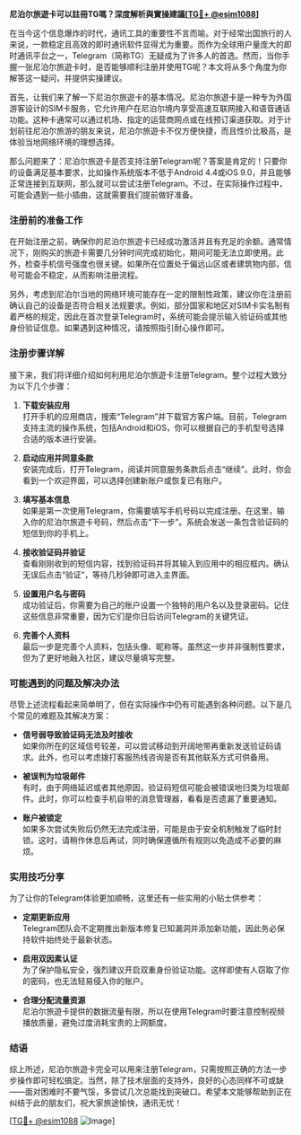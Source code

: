 **尼泊尔旅遊卡可以註冊TG嗎？深度解析與實操建議[[TG💪+ @esim1088](https://t.me/s/esim1088)]**

在当今这个信息爆炸的时代，通讯工具的重要性不言而喻。对于经常出国旅行的人来说，一款稳定且高效的即时通讯软件显得尤为重要。而作为全球用户量庞大的即时通讯平台之一，Telegram（简称TG）无疑成为了许多人的首选。然而，当你手握一张尼泊尔旅遊卡时，是否能够顺利注册并使用TG呢？本文将从多个角度为你解答这一疑问，并提供实操建议。

首先，让我们来了解一下尼泊尔旅遊卡的基本情况。尼泊尔旅遊卡是一种专为外国游客设计的SIM卡服务，它允许用户在尼泊尔境内享受高速互联网接入和语音通话功能。这种卡通常可以通过机场、指定的运营商网点或在线预订渠道获取。对于计划前往尼泊尔旅游的朋友来说，尼泊尔旅遊卡不仅方便快捷，而且性价比极高，是体验当地网络环境的理想选择。

那么问题来了：尼泊尔旅遊卡是否支持注册Telegram呢？答案是肯定的！只要你的设备满足基本要求，比如操作系统版本不低于Android 4.4或iOS 9.0，并且能够正常连接到互联网，那么就可以尝试注册Telegram。不过，在实际操作过程中，可能会遇到一些小插曲，这就需要我们提前做好准备。

### 注册前的准备工作

在开始注册之前，确保你的尼泊尔旅遊卡已经成功激活并且有充足的余额。通常情况下，刚购买的旅遊卡需要几分钟时间完成初始化，期间可能无法立即使用。此外，检查手机信号强度也很关键。如果所在位置处于偏远山区或者建筑物内部，信号可能会不稳定，从而影响注册流程。

另外，考虑到尼泊尔当地的网络环境可能存在一定的限制性政策，建议你在注册前确认自己的设备是否符合相关法规要求。例如，部分国家和地区对SIM卡实名制有着严格的规定，因此在首次登录Telegram时，系统可能会提示输入验证码或其他身份验证信息。如果遇到这种情况，请按照指引耐心操作即可。

### 注册步骤详解

接下来，我们将详细介绍如何利用尼泊尔旅遊卡注册Telegram。整个过程大致分为以下几个步骤：

1. **下载安装应用**  
   打开手机的应用商店，搜索“Telegram”并下载官方客户端。目前，Telegram支持主流的操作系统，包括Android和iOS，你可以根据自己的手机型号选择合适的版本进行安装。

2. **启动应用并同意条款**  
   安装完成后，打开Telegram，阅读并同意服务条款后点击“继续”。此时，你会看到一个欢迎界面，可以选择创建新账户或恢复已有账户。

3. **填写基本信息**  
   如果是第一次使用Telegram，你需要填写手机号码以完成注册。在这里，输入你的尼泊尔旅遊卡号码，然后点击“下一步”。系统会发送一条包含验证码的短信到你的手机上。

4. **接收验证码并验证**  
   查看刚刚收到的短信内容，找到验证码并将其输入到应用中的相应框内。确认无误后点击“验证”，等待几秒钟即可进入主界面。

5. **设置用户名与密码**  
   成功验证后，你需要为自己的账户设置一个独特的用户名以及登录密码。记住这些信息非常重要，因为它们是你日后访问Telegram的关键凭证。

6. **完善个人资料**  
   最后一步是完善个人资料，包括头像、昵称等。虽然这一步并非强制性要求，但为了更好地融入社区，建议尽量填写完整。

### 可能遇到的问题及解决办法

尽管上述流程看起来简单明了，但在实际操作中仍有可能遇到各种问题。以下是几个常见的难题及其解决方案：

- **信号弱导致验证码无法及时接收**  
  如果你所在的区域信号较差，可以尝试移动到开阔地带再重新发送验证码请求。此外，也可以考虑拨打客服热线咨询是否有其他联系方式可供备用。

- **被误判为垃圾邮件**  
  有时，由于网络延迟或者其他原因，验证码短信可能会被错误地归类为垃圾邮件。此时，你可以检查手机自带的消息管理器，看看是否遗漏了重要通知。

- **账户被锁定**  
  如果多次尝试失败后仍然无法完成注册，可能是由于安全机制触发了临时封锁。这时，请稍作休息后再试，同时确保遵循所有规则以免造成不必要的麻烦。

### 实用技巧分享

为了让你的Telegram体验更加顺畅，这里还有一些实用的小贴士供参考：

- **定期更新应用**  
  Telegram团队会不定期推出新版本修复已知漏洞并添加新功能，因此务必保持软件始终处于最新状态。

- **启用双因素认证**  
  为了保护隐私安全，强烈建议开启双重身份验证功能。这样即使有人窃取了你的密码，也无法轻易侵入你的账户。

- **合理分配流量资源**  
  尼泊尔旅遊卡提供的数据流量有限，所以在使用Telegram时要注意控制视频播放质量，避免过度消耗宝贵的上网额度。

### 结语

综上所述，尼泊尔旅遊卡完全可以用来注册Telegram，只需按照正确的方法一步步操作即可轻松搞定。当然，除了技术层面的支持外，良好的心态同样不可或缺——面对困难时不要气馁，多尝试几次总能找到突破口。希望本文能够帮助到正在纠结于此的朋友们，祝大家旅途愉快，通讯无忧！

[[TG💪+ @esim1088](https://t.me/s/esim1088) ![Image](https://i.postimg.cc/4NQfJmqS/Snipaste-2025-05-13-00-14-12.png)]